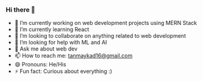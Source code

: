 ### Hi there 👋

- 🔭 I’m currently working on web development projects using MERN Stack
- 🌱 I’m currently learning React
- 👯 I’m looking to collaborate on anything related to web development
- 🤔 I’m looking for help with ML and AI
- 💬 Ask me about web dev
- 📫 How to reach me: tanmaykad16@gmail.com
- 😄 Pronouns: He/His
- ⚡ Fun fact: Curious about everything :)
